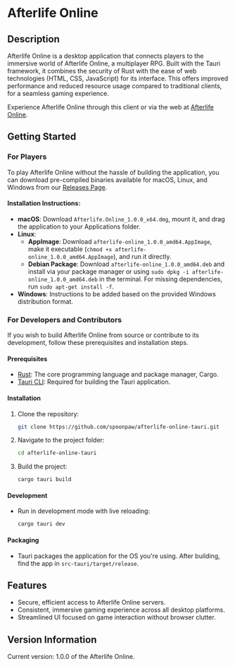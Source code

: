# Afterlife Online

## Description
Afterlife Online is a desktop application that connects players to the immersive world of Afterlife Online, a multiplayer RPG. Built with the Tauri framework, it combines the security of Rust with the ease of web technologies (HTML, CSS, JavaScript) for its interface. This offers improved performance and reduced resource usage compared to traditional clients, for a seamless gaming experience.

Experience Afterlife Online through this client or via the web at [Afterlife Online](https://play.afterlife-online.com/).

## Getting Started

### For Players
To play Afterlife Online without the hassle of building the application, you can download pre-compiled binaries available for macOS, Linux, and Windows from our [Releases Page](https://github.com/spoonpaw/afterlife-online-tauri/releases).

#### Installation Instructions:

- **macOS**: Download `Afterlife.Online_1.0.0_x64.dmg`, mount it, and drag the application to your Applications folder.
- **Linux**:
   - **AppImage**: Download `afterlife-online_1.0.0_amd64.AppImage`, make it executable (`chmod +x afterlife-online_1.0.0_amd64.AppImage`), and run it directly.
   - **Debian Package**: Download `afterlife-online_1.0.0_amd64.deb` and install via your package manager or using `sudo dpkg -i afterlife-online_1.0.0_amd64.deb` in the terminal. For missing dependencies, run `sudo apt-get install -f`.
- **Windows**: Instructions to be added based on the provided Windows distribution format.

### For Developers and Contributors
If you wish to build Afterlife Online from source or contribute to its development, follow these prerequisites and installation steps.

#### Prerequisites
- [Rust](https://www.rust-lang.org/tools/install): The core programming language and package manager, Cargo.
- [Tauri CLI](https://tauri.studio/en/docs/getting-started/intro): Required for building the Tauri application.

#### Installation
1. Clone the repository:
    ```bash
    git clone https://github.com/spoonpaw/afterlife-online-tauri.git
    ```
2. Navigate to the project folder:
    ```bash
    cd afterlife-online-tauri
    ```
3. Build the project:
    ```bash
    cargo tauri build
    ```

#### Development
- Run in development mode with live reloading:
    ```bash
    cargo tauri dev
    ```

#### Packaging
- Tauri packages the application for the OS you're using. After building, find the app in `src-tauri/target/release`.

## Features
- Secure, efficient access to Afterlife Online servers.
- Consistent, immersive gaming experience across all desktop platforms.
- Streamlined UI focused on game interaction without browser clutter.

## Version Information
Current version: 1.0.0 of the Afterlife Online.

